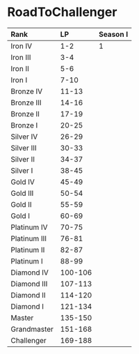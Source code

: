 # RoadToChallenger
| Rank         | LP      | Season I |
| :---         | :---    | :---     |
| Iron IV      | 1-2     | 1        |
| Iron III     | 3-4     |          |
| Iron II      | 5-6     |          |
| Iron I       | 7-10    |          |
| Bronze IV    | 11-13   |          |
| Bronze III   | 14-16   |          |
| Bronze II    | 17-19   |          |
| Bronze I     | 20-25   |          |
| Silver IV    | 26-29   |          |
| Silver III   | 30-33   |          |
| Silver II    | 34-37   |          |
| Silver I     | 38-45   |          |
| Gold IV      | 45-49   |          |
| Gold III     | 50-54   |          |
| Gold II      | 55-59   |          |
| Gold I       | 60-69   |          |
| Platinum IV  | 70-75   |          |
| Platinum III | 76-81   |          |
| Platinum II  | 82-87   |          |
| Platinum I   | 88-99   |          |
| Diamond IV   | 100-106 |          |
| Diamond III  | 107-113 |          |
| Diamond II   | 114-120 |          |
| Diamond I    | 121-134 |          |
| Master       | 135-150 |          |
| Grandmaster  | 151-168 |          |
| Challenger   | 169-188 |          |
